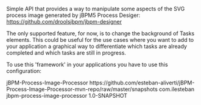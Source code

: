 Simple API that provides a way to manipulate some aspects of the SVG process image generated by jBPM5 Process Desiger: https://github.com/droolsjbpm/jbpm-designer

The only supported feature, for now, is to change the background of Tasks elements. This could be useful for the use cases where you want to add to your application a graphical way to differentiate which tasks are already completed and which tasks are still in progress. 

To use this 'framework' in your applications you have to use this configuration:

<repositories>
    <repository>
        <id>jBPM-Process-Image-Processor</id>
        <url>https://github.com/esteban-aliverti/jBPM-Process-Image-Processor-mvn-repo/raw/master/snapshots</url>
    </repository>
</repositories>

<dependencies>
    <dependency>
        <groupId>com.ilesteban</groupId>
        <artifactId>jbpm-process-image-processor</artifactId>
        <version>1.0-SNAPSHOT</version>
    </dependency>
</dependencies>
